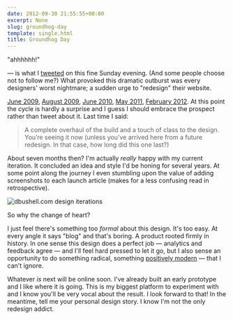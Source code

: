 ```yaml
---
date: 2012-09-30 21:55:55+00:00
excerpt: None
slug: groundhog-day
template: single.html
title: Groundhog Day
---
```


"ahhhhhh!"

— is what I [tweeted](http://twitter.com/dbushell/status/252499830750982144) on this fine Sunday evening. (And some people choose not to follow me?) What provoked this dramatic outburst was every designers' worst nightmare; a sudden urge to "redesign" their website.

[June 2009](/2009/06/06/website-update/), [August 2009](/2009/08/26/redesign-or-realign/), [June 2010](/2010/06/26/dbushell-v4/), [May 2011](/2011/05/25/designing-a-new-me/), [February 2012](/2012/02/27/spring-cleaning-redesigning-dbushell-com/). At this point the cycle is hardly a surprise and I guess I should embrace the prospect rather than tweet about it. Last time I said:


<blockquote><p>A complete overhaul of the build and a touch of class to the design. You’re seeing it now (unless you’ve arrived here from a future redesign. In that case, how long did this one last?)</p></blockquote>


About seven months then? I'm actually _really_ happy with my current iteration. It concluded an idea and style I'd be honing for several years. At some point along the journey I even stumbling upon the value of adding screenshots to each launch article (makes for a less confusing read in retrospective).

![dbushell.com design iterations](/images/2012/09/dbushell-iterations.png)

So why the change of heart?

I just feel there's something too _formal_ about this design. It's too easy. At every angle it says "blog" and that's boring. A product rooted firmly in history. In one sense this design does a perfect job — analytics and feedback agree — and I'll feel hard pressed to let it go, but I also sense an opportunity to do something radical, something [positively modern](/2012/09/25/what-is-the-medium/) — that I can't ignore.

Whatever _is_ next will be online soon. I've already built an early prototype and I like where it is going. This is my biggest platform to experiment with and I know you'll be very vocal about the result. I look forward to that! In the meantime, tell me your personal design story. I know I'm not the only redesign addict.
